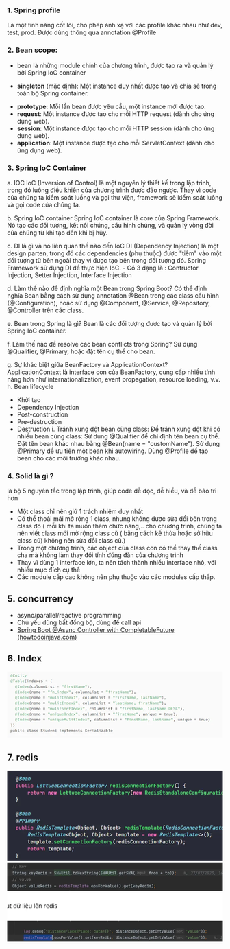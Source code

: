 ### 1. Spring profile
Là một tính năng cốt lõi, cho phép ánh xạ với các profile khác nhau như dev, test, prod. Được dùng  thông qua annotation @Profile

### 2. Bean scope:
- bean là những module chính của chương trình, được tạo ra và quản lý bởi Spring IoC container
* **singleton** (mặc định): Một instance duy nhất được tạo và chia sẻ trong toàn bộ Spring container.
- **prototype**: Mỗi lần bean được yêu cầu, một instance mới được tạo.
- **request**: Một instance được tạo cho mỗi HTTP request (dành cho ứng dụng web).
- **session**: Một instance được tạo cho mỗi HTTP session (dành cho ứng dụng web).
- **application**: Một instance được tạo cho mỗi ServletContext (dành cho ứng dụng web).

### 3. Spring IoC Container
a. IOC
	IoC (Inversion of Control) là một nguyên lý thiết kế trong lập trình, trong đó luồng điều khiển của chương trình được đảo ngược. Thay vì code của chúng ta kiểm soát luồng và gọi thư viện, framework sẽ kiểm soát luồng và gọi code của chúng ta.

b. Spring IoC container
	Spring IoC container là core của Spring Framework. Nó tạo các đối tượng, kết nối chúng, cấu hình chúng, và quản lý vòng đời của chúng từ khi tạo đến khi bị hủy.

c. DI là gì và nó liên quan thế nào đến IoC
	DI (Dependency Injection) là một design parten, trong đó các dependencies (phụ thuộc) được "tiêm" vào một đối tượng từ bên ngoài thay vì được tạo bên trong đối tượng đó. Spring Framework sử dụng DI để thực hiện IoC.
	- Có 3 dạng là : Contructor Injection, Setter Injection, Interface Injection

d. Làm thế nào để định nghĩa một Bean trong Spring Boot? 
	Có thể định nghĩa Bean bằng cách sử dụng annotation @Bean trong các class cấu hình (@Configuration), hoặc sử dụng @Component, @Service, @Repository, @Controller trên các class.

e. Bean trong Spring là gì? 
	Bean là các đối tượng được tạo và quản lý bởi Spring IoC container.

f. Làm thế nào để resolve các bean conflicts trong Spring? 
	Sử dụng @Qualifier, @Primary, hoặc đặt tên cụ thể cho bean.

g. Sự khác biệt giữa BeanFactory và ApplicationContext? 
	ApplicationContext là interface con của BeanFactory, cung cấp nhiều tính năng hơn như internationalization, event propagation, resource loading, v.v.
h. Bean lifecycle
- Khởi tạo
- Dependency Injection
- Post-construction
- Pre-destruction
- Destruction
i. Tránh xung đột bean cùng class: Để tránh xung đột khi có nhiều bean cùng class:
	Sử dụng @Qualifier để chỉ định tên bean cụ thể.
	Đặt tên bean khác nhau bằng @Bean(name = "customName").
	Sử dụng @Primary để ưu tiên một bean khi autowiring.
	Dùng @Profile để tạo bean cho các môi trường khác nhau.

### 4. Solid là gì ?
là bộ 5 nguyên tắc trong lập trình, giúp code dễ đọc, dễ hiểu, và dễ bảo trì hơn
- Một class chỉ nên giữ 1 trách nhiệm duy nhất
- Có thể thoải mái mở rộng 1 class, nhưng không được sửa đổi bên trong class đó ( mỗi khi ta muốn thêm chức năng,.. cho chương trình, chúng ta nên viết class mới mở rộng class cũ ( bằng cách kế thừa hoặc sở hữu class cũ) không nên sửa đổi class cũ.)
- Trong một chương trình, các object của class con có thể thay thế class cha mà không làm thay đổi tính đúng đắn của chương trình
- Thay vì dùng 1 interface lớn, ta nên tách thành nhiều interface nhỏ, với nhiều mục đích cụ thể
- Các module cấp cao không nên phụ thuộc vào các modules cấp thấp.

## 5. concurrency
- async/parallel/reactive programming
- Chủ yếu dùng bất đồng bộ, dùng để call api
- [Spring Boot @Async Controller with CompletableFuture (howtodoinjava.com)](https://howtodoinjava.com/spring-boot/spring-async-completablefuture/)
## 6. Index
![](w.save/Basic-20241017202621759.webp)
## 7. redis
![](w.save/Basic-20241017203437882.webp)
![](w.save/Basic-20241017203508546.webp)
